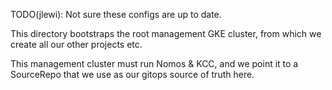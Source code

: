 TODO(jlewi): Not sure these configs are up to date.



This directory bootstraps the root management GKE cluster, from which
we create all our other projects etc.

This management cluster must run Nomos & KCC, and we point it to a
SourceRepo that we use as our gitops source of truth here.
